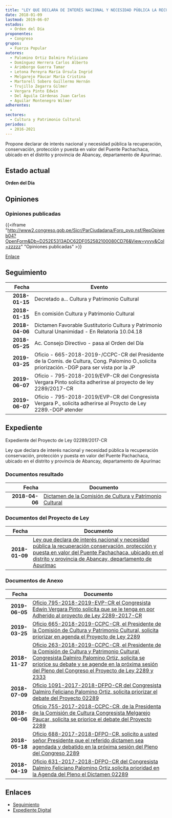 ```yaml
---
title: "LEY QUE DECLARA DE INTERÉS NACIONAL Y NECESIDAD PÚBLICA LA RECUPERACIÓN, CONSERVACIÓN, PROTECCIÓN Y PUESTA EN VALOR DEL PUENTE PACHACHACA, UBICADO EN EL DISTRITO Y PROVINCIA DE ABANCAY, DEPARTAMENTO DE APURÍMAC"
date: 2018-01-09
lastmod: 2019-06-07
estados: 
  - Orden del Día
proponentes: 
  - Congreso
grupos: 
  - Fuerza Popular
autores: 
  - Palomino Ortiz Dalmiro Feliciano
  - Domínguez Herrera Carlos Alberto
  - Arimborgo Guerra Tamar
  - Letona Pereyra María Úrsula Ingrid
  - Melgarejo Páucar María Cristina
  - Martorell Sobero Guillermo Hernán
  - Trujillo Zegarra Gilmer
  - Vergara Pinto Edwin
  - Del Águila Cárdenas Juan Carlos
  - Aguilar Montenegro Wilmer
adherentes: 
  - 
sectores: 
  - Cultura y Patrimonio Cultural
periodos: 
  - 2016-2021
---
```


Propone declarar de interés nacional y necesidad pública la recuperación, conservación, protección y puesta en valor del Puente Pachachaca, ubicado en el distrito y provincia de Abancay, departamento de Apurímac.


## Estado actual

**Orden del Día**

## Opiniones

### Opiniones publicadas

{{<iframe "http://www2.congreso.gob.pe/Sicr/ParCiudadana/Foro_pvp.nsf/RepOpiweb04?OpenForm&Db=D252E5313ADC62DF052582100080CD76&View=yyyy&Col=zzzzz" "Opiniones publicadas" >}}

[Enlace](http://www2.congreso.gob.pe/Sicr/ParCiudadana/Foro_pvp.nsf/RepOpiweb04?OpenForm&Db=D252E5313ADC62DF052582100080CD76&View=yyyy&Col=zzzzz)

## Seguimiento

| Fecha | Evento |
|------:|--------|
| **2018-01-15** | Decretado a... Cultura y Patrimonio Cultural|
| **2018-01-15** | En comisión Cultura y Patrimonio Cultural|
| **2018-04-06** | Dictamen Favorable Sustitutorio Cultura y Patrimonio Cultural Unanimidad - En Relatoría 10.04.18|
| **2018-05-25** | Ac. Consejo Directivo - pasa al Orden del Día|
| **2019-03-25** | Oficio - 665-2018-2019-/CCPC-CR del Presidente de la Comis. de Cultura, Cong. Palomino O.,solicita priorización.-DGP para ser vista por la JP|
| **2019-06-07** | Oficio - 795-2018-2019/EVP-CR del Congresista Vergara Pinto solicita adherirse al proyecto de ley 2289/2017-CR|
| **2019-06-07** | Oficio - 795-2018-2019/EVP-CR del Congresista Vergara P., solicita adherirse al Proycto de Ley 2289.-DGP atender|


## Expediente

Expediente del Proyecto de Ley 02289/2017-CR

Ley que declara de interés nacional y necesidad pública la recuperación conservación, protección y puesta en valor del Puente Pachachaca, ubicado en el distrito y provincia de Abancay, departamento de Apurímac


### Documentos resultado

| Fecha | Documento |
|------:|--------|
| **2018-04-06** | [Dictamen de la Comisión de Cultura y Patrimonio Cultural](http://www.leyes.congreso.gob.pe/Documentos/2016_2021/Dictamenes/Proyectos_de_Ley/02289DC05MAY20180406.pdf) |

### Documentos del Proyecto de Ley

| Fecha | Documento |
|------:|--------|
| **2018-01-09** | [Ley que declara de interés nacional y necesidad pública la recuperación conservación, protección y puesta en valor del Puente Pachachaca, ubicado en el distrito y provincia de Abancay, departamento de Apurímac](http://www.leyes.congreso.gob.pe/Documentos/2016_2021/Proyectos_de_Ley_y_de_Resoluciones_Legislativas/PL0228920180109.pdf) |

### Documentos de Anexo

| Fecha | Documento |
|------:|--------|
| **2019-06-05** | [Oficio 795-2018-2019-EVP-CR el Congresista Edwin Vergara Pinto solicita que se le tenga en por Adherido al proyecto de Ley 2289-2017-CR](http://www.leyes.congreso.gob.pe/Documentos/2016_2021/Oficios/Congresistas/OFICIO-795-2018-2019-EVP-CR.pdf) |
| **2019-03-25** | [Oficio 665-2018-2019-CCPC-CR, el Presidente de la Comisión de Cultura y Patrimonio Cultural, solicita priorizar en agenda el Proyecto de Ley 2289](http://www.leyes.congreso.gob.pe/Documentos/2016_2021/Oficios/Comisiones_Ordinarias/OFICIO-665-2018-2019-CCPC-CR.pdf) |
| **2018-11-27** | [Oficio 263-2018-2019-CCPC-CR, el Presidente de la Comisión de Cultura y Patrimonio Cultural, Congresista Dalmiro Palomino Ortiz, solicita se priorice su debate y se agende en la próxima sesión del Pleno del Congreso el Proyecto de Ley 2289 y 2333](http://www.leyes.congreso.gob.pe/Documentos/2016_2021/Oficios/Comisiones_Ordinarias/OFICIO-263-2018-2019-CCPC-CR.PDF) |
| **2018-07-09** | [Oficio 1091-2017-2018-DFPO-CR del Congresista Dalmiro Feliciano Palomino Ortiz, solicita priorizar el debate del Proyecto 02289](http://www.leyes.congreso.gob.pe/Documentos/2016_2021/Oficios/Congresistas/OFICIO-1091-2017-2018-DFPO-CR.pdf) |
| **2018-06-06** | [Oficio 755-2017-2018-CCPC-CR, de la Presidenta de la Comisión de Cultura Congresista Melgarejo Paucar, solicita se priorice el debate del Proyecto 2289](http://www.leyes.congreso.gob.pe/Documentos/2016_2021/Oficios/Comisiones_Ordinarias/OFICIO-755-2017-2018-CCPC-CR.PDF) |
| **2018-05-18** | [Oficio 688-2017-2018-DFPO-CR, solicito a usted señor Presidente que el referido dictamen sea agendada y debatido en la próxima sesión del Pleno del Congreso 2289](http://www.leyes.congreso.gob.pe/Documentos/2016_2021/Oficios/Congresistas/OFICIO-688-2017-2018-DFPO-CR.pdf) |
| **2018-04-19** | [Oficio 631-2017-2018-DFPO-CR del Congresista Dalmiro Feliciano Palomino Ortiz,solicita prioridad en la Agenda del Pleno el Dictamen 02289](http://www.leyes.congreso.gob.pe/Documentos/2016_2021/Oficios/Congresistas/OFICIO-631-2017-2018-DFPO-CR.pdf) |

## Enlaces 

- [Seguimiento](http://www2.congreso.gob.pe/Sicr/TraDocEstProc/CLProLey2016.nsf/f7fff46988ca05b1052578e100829cc7/fd64ea993031f3670525821000834bb1?OpenDocument)
- [Expediente Digital](http://www2.congreso.gob.pe/Sicr/TraDocEstProc/CLProLey2016.nsf/f7fff46988ca05b1052578e100829cc7/fd64ea993031f3670525821000834bb1?OpenDocument&Click=05257FB7005EB655.eb71d0cf91d8294e05256cdf006b5706/$Body/0.1C6C)
